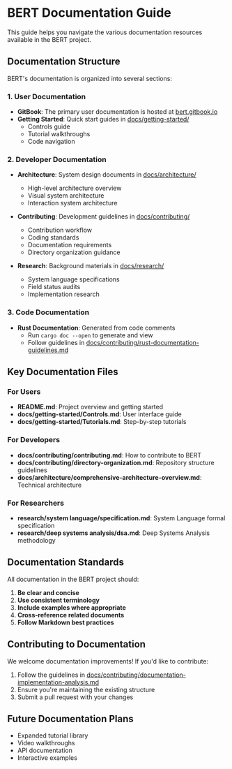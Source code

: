 # BERT Documentation Guide

This guide helps you navigate the various documentation resources available in the BERT project.

## Documentation Structure

BERT's documentation is organized into several sections:

### 1. User Documentation

- **GitBook**: The primary user documentation is hosted at [bert.gitbook.io](https://bert.gitbook.io/bert-documentation)
- **Getting Started**: Quick start guides in [docs/getting-started/](getting-started/)
  - Controls guide
  - Tutorial walkthroughs
  - Code navigation

### 2. Developer Documentation

- **Architecture**: System design documents in [docs/architecture/](architecture/)
  - High-level architecture overview
  - Visual system architecture
  - Interaction system architecture
  
- **Contributing**: Development guidelines in [docs/contributing/](contributing/)
  - Contribution workflow
  - Coding standards
  - Documentation requirements
  - Directory organization guidance

- **Research**: Background materials in [docs/research/](../research/)
  - System language specifications
  - Field status audits
  - Implementation research

### 3. Code Documentation

- **Rust Documentation**: Generated from code comments
  - Run `cargo doc --open` to generate and view
  - Follow guidelines in [docs/contributing/rust-documentation-guidelines.md](contributing/rust-documentation-guidelines.md)

## Key Documentation Files

### For Users

- **README.md**: Project overview and getting started
- **docs/getting-started/Controls.md**: User interface guide
- **docs/getting-started/Tutorials.md**: Step-by-step tutorials

### For Developers

- **docs/contributing/contributing.md**: How to contribute to BERT
- **docs/contributing/directory-organization.md**: Repository structure guidelines
- **docs/architecture/comprehensive-architecture-overview.md**: Technical architecture

### For Researchers

- **research/system language/specification.md**: System Language formal specification
- **research/deep systems analysis/dsa.md**: Deep Systems Analysis methodology

## Documentation Standards

All documentation in the BERT project should:

1. **Be clear and concise**
2. **Use consistent terminology**
3. **Include examples where appropriate**
4. **Cross-reference related documents**
5. **Follow Markdown best practices**

## Contributing to Documentation

We welcome documentation improvements! If you'd like to contribute:

1. Follow the guidelines in [docs/contributing/documentation-implementation-analysis.md](contributing/documentation-implementation-analysis.md)
2. Ensure you're maintaining the existing structure
3. Submit a pull request with your changes

## Future Documentation Plans

- Expanded tutorial library
- Video walkthroughs
- API documentation
- Interactive examples
